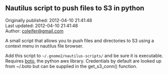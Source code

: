 ## Nautilus script to push files to S3 in python  
Originally published: 2012-04-10 21:41:48  
Last updated: 2012-04-10 21:41:48  
Author: coleifer@gmail.com   
  
A small script that allows you to push files and directories to S3 using a context menu in nautilus file browser.

Add this script to ``~/.gnome2/nautilus-scripts/`` and be sure it is executable.  Requires [boto](http://boto.readthedocs.org/), the python aws library.  Credentials by default are looked up from ~/.boto but can be supplied in the get_s3_conn() function.